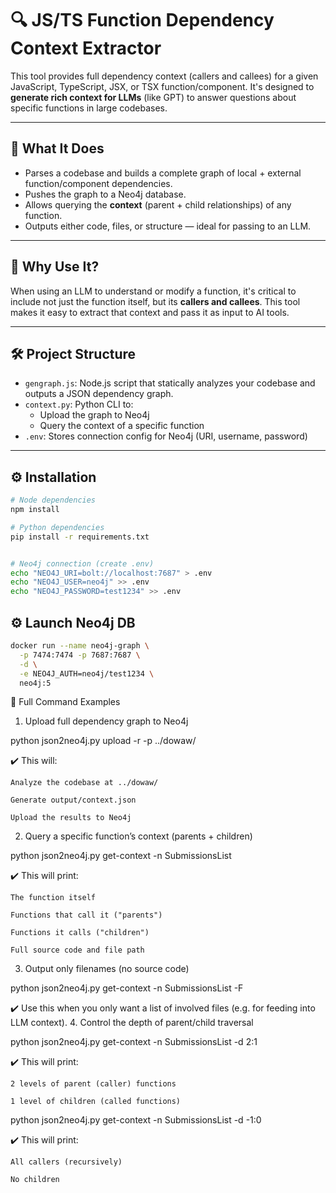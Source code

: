 # 🔍 JS/TS Function Dependency Context Extractor

This tool provides full dependency context (callers and callees) for a given JavaScript, TypeScript, JSX, or TSX function/component. It's designed to **generate rich context for LLMs** (like GPT) to answer questions about specific functions in large codebases.

---

## 🚀 What It Does

- Parses a codebase and builds a complete graph of local + external function/component dependencies.
- Pushes the graph to a Neo4j database.
- Allows querying the **context** (parent + child relationships) of any function.
- Outputs either code, files, or structure — ideal for passing to an LLM.

---

## 🧠 Why Use It?

When using an LLM to understand or modify a function, it's critical to include not just the function itself, but its **callers and callees**. This tool makes it easy to extract that context and pass it as input to AI tools.

---

## 🛠 Project Structure

- `gengraph.js`: Node.js script that statically analyzes your codebase and outputs a JSON dependency graph.
- `context.py`: Python CLI to:
  - Upload the graph to Neo4j
  - Query the context of a specific function
- `.env`: Stores connection config for Neo4j (URI, username, password)

---

## ⚙️ Installation

```bash
# Node dependencies
npm install

# Python dependencies
pip install -r requirements.txt


# Neo4j connection (create .env)
echo "NEO4J_URI=bolt://localhost:7687" > .env
echo "NEO4J_USER=neo4j" >> .env
echo "NEO4J_PASSWORD=test1234" >> .env
```


## ⚙️ Launch Neo4j DB

```bash
docker run --name neo4j-graph \
  -p 7474:7474 -p 7687:7687 \
  -d \
  -e NEO4J_AUTH=neo4j/test1234 \
  neo4j:5
```

🧪 Full Command Examples
1. Upload full dependency graph to Neo4j

python json2neo4j.py upload -r -p ../dowaw/

✔️ This will:

    Analyze the codebase at ../dowaw/

    Generate output/context.json

    Upload the results to Neo4j

2. Query a specific function’s context (parents + children)

python json2neo4j.py get-context -n SubmissionsList

✔️ This will print:

    The function itself

    Functions that call it ("parents")

    Functions it calls ("children")

    Full source code and file path

3. Output only filenames (no source code)

python json2neo4j.py get-context -n SubmissionsList -F

✔️ Use this when you only want a list of involved files (e.g. for feeding into LLM context).
4. Control the depth of parent/child traversal

python json2neo4j.py get-context -n SubmissionsList -d 2:1

✔️ This will print:

    2 levels of parent (caller) functions

    1 level of children (called functions)

python json2neo4j.py get-context -n SubmissionsList -d -1:0

✔️ This will print:

    All callers (recursively)

    No children